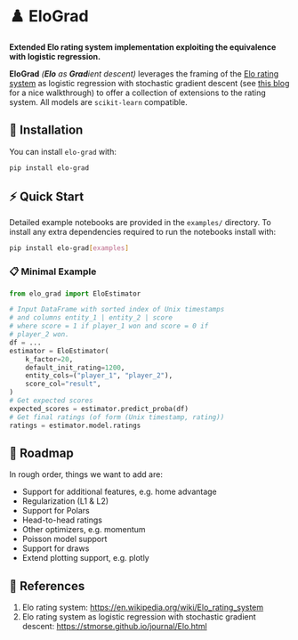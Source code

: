 # :chess_pawn: EloGrad

**Extended Elo rating system implementation exploiting the equivalence with logistic regression.**

**EloGrad** _(**Elo** as **Grad**ient descent)_ leverages the framing of the 
[Elo rating system](https://en.wikipedia.org/wiki/Elo_rating_system)
as logistic regression with stochastic gradient descent
(see [this blog](https://stmorse.github.io/journal/Elo.html) for a nice walkthrough)
to offer a collection of extensions to the rating system.
All models are `scikit-learn` compatible.

## :book: Installation

You can install `elo-grad` with:
```bash
pip install elo-grad
```

## :zap: Quick Start

Detailed example notebooks are provided in the `examples/` directory.
To install any extra dependencies required to run the notebooks install with:
```bash
pip install elo-grad[examples]
```

### :clipboard: Minimal Example

```python
from elo_grad import EloEstimator

# Input DataFrame with sorted index of Unix timestamps
# and columns entity_1 | entity_2 | score
# where score = 1 if player_1 won and score = 0 if
# player_2 won.
df = ...
estimator = EloEstimator(
    k_factor=20, 
    default_init_rating=1200,
    entity_cols=("player_1", "player_2"),
    score_col="result",
)
# Get expected scores
expected_scores = estimator.predict_proba(df)
# Get final ratings (of form (Unix timestamp, rating))
ratings = estimator.model.ratings
```

## :compass: Roadmap

In rough order, things we want to add are:
- Support for additional features, e.g. home advantage
- Regularization (L1 & L2)
- Support for Polars
- Head-to-head ratings
- Other optimizers, e.g. momentum
- Poisson model support
- Support for draws
- Extend plotting support, e.g. plotly

## :blue_book: References

1. Elo rating system: https://en.wikipedia.org/wiki/Elo_rating_system
2. Elo rating system as logistic regression with stochastic gradient descent: https://stmorse.github.io/journal/Elo.html
